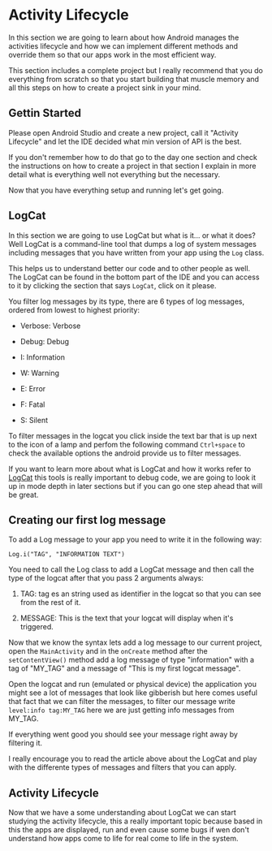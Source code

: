 # Activity Lifecycle

In this section we are going to learn about how Android manages the activities lifecycle and how we can implement different methods and override them so that our apps work in the most efficient way.

This section includes a complete project but I really recommend that you do everything from scratch so that you start building that muscle memory and all this steps on how to create a project sink in your mind.

## Gettin Started

Please open Android Studio and create a new project, call it "Activity Lifecycle" and let the IDE decided what min version of API is the best.

If you don't remember how to do that go to the day one section and check the instructions on how to create a project in that section I explain in more detail what is everything well not everything but the necessary.

Now that you have everything setup and running let's get going.

## LogCat

In this section we are going to use LogCat but what is it... or what it does? Well LogCat is a command-line tool that dumps a log of system messages including messages that you have written from your app using the `Log` class.

This helps us to understand better our code and to other people as well. The LogCat can be found in the bottom part of the IDE and you can access to it by clicking the section that says `LogCat`, click on it please.

You filter log messages by its type, there are 6 types of log messages, ordered from lowest to highest priority:

- Verbose: Verbose

- Debug: Debug

- I: Information

- W: Warning

- E: Error

- F: Fatal

- S: Silent

To filter messages in the logcat you click inside the text bar that is up next to the icon of a lamp and perfom the following command `Ctrl+space` to check the available options the android provide us to filter messages.

If you want to learn more about what is LogCat and how it works refer to [LogCat](https://developer.android.com/studio/command-line/logcat) this tools is really important to debug code, we are going to look it up in mode depth in later sections but if you can go one step ahead that will be great.

## Creating our first log message

To add a Log message to your app you need to write it in the following way:

`Log.i("TAG", "INFORMATION TEXT")`

You need to call the Log class to add a LogCat message and then call the type of the logcat after that you pass 2 arguments always:

1. TAG: tag es an string used as identifier in the logcat so that you can see from the rest of it.

2. MESSAGE: This is the text that your logcat will display when it's triggered.

Now that we know the syntax lets add a log message to our current project, open the `MainActivity` and in the `onCreate` method after the `setContentView()` method add a log message of type "information" with a tag of "MY_TAG" and a message of "This is my first logcat message".

Open the logcat and run (emulated or physical device) the application you might see a lot of messages that look like gibberish but here comes useful that fact that we can filter the messages, to filter our message write `level:info tag:MY_TAG` here we are just getting info messages from MY_TAG.

If everything went good you should see your message right away by filtering it.

I really encourage you to read the article above about the LogCat and play with the differente types of messages and filters that you can apply.

## Activity Lifecycle

Now that we have a some understanding about LogCat we can start studying the activity lifecycle, this a really important topic because based in this the apps are displayed, run and even cause some bugs if wen don't understand how apps come to life for real come to life in the system.